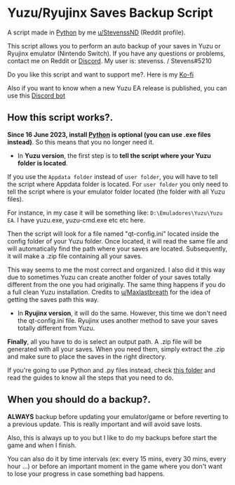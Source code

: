 # Yuzu/Ryujinx Saves Backup Script
A script made in [Python](https://www.python.org/downloads/) by me [u/StevenssND](https://www.reddit.com/user/StevenssND) (Reddit profile).

This script allows you to perform an auto backup of your saves in Yuzu or Ryujinx emulator (Nintendo Switch). If you have any questions or problems, contact me on Reddit or [Discord](https://discord.gg/7MMv4yGfhM). My user is: stevenss. / Stevens#5210

Do you like this script and want to support me?. Here is my [Ko-fi](https://ko-fi.com/stevenss)

Also if you want to know when a new Yuzu EA release is published, you can use this [Discord bot](https://github.com/StevensND/yuzuea-bot)

## How this script works?.

**Since 16 June 2023, install [Python](https://www.python.org/downloads/) is optional (you can use .exe files instead)**. So this means that you no longer need it.

- In **Yuzu version**, the first step is to **tell the script where your Yuzu folder is located**.

If you use the `Appdata folder` instead of `user folder`, you will have to tell the script where Appdata folder is located. For `user folder` you only need to tell the script where is your  emulator folder located (the folder with all Yuzu files). 

For instance, in my case it will be something like: `D:\Emuladores\Yuzu\Yuzu EA`. I have yuzu.exe, yuzu-cmd.exe etc etc here.

Then the script will look for a file named "qt-config.ini" located inside the config folder of your Yuzu folder. Once located, it will read the same file and will automatically find the path where your saves are located. Subsequently, it will make a .zip file containing all your saves. 
 
 This way seems to me the most correct and organized. I also did it this way due to sometimes Yuzu can create another folder of your saves totally different from the one you had originally. The same thing happens if you do a full clean Yuzu installation. Credits to [u/Maxlastbreath](https://www.reddit.com/user/Maxlastbreath/) for the idea of getting the saves path this way.
 
 - In **Ryujinx version**, it will do the same. However, this time we don't need the qt-config.ini file. Ryujinx uses another method to save your saves totally different from Yuzu.

**Finally**, all you have to do is select an output path. A .zip file will be generated with all your saves. When you need them, simply extract the .zip and make sure to place the saves in the right directory.

If you're going to use Python and .py files instead, check [this folder](https://github.com/StevensND/emuswitch-backup/tree/main/Python%20Guide) and read the guides to know all the steps that you need to do.

## When you should do a backup?.

**ALWAYS** backup before updating your emulator/game or before reverting to a previous update. This is really important and will avoid save losts.

Also, this is always up to you but I like to do my backups before start the game and when I finish. 

You can also do it by time intervals (ex: every 15 mins, every 30 mins, every hour ...) or before an important moment in the game where you don't want to lose your progress in case something bad happens.
